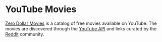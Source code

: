 # YouTube Movies

[Zero Dollar Movies](http://zerodollarmovies.com/) is a catalog of free movies available on YouTube. The movies are discovered through the [YouTube API](http://ctrlq.org/code/19608-youtube-search-api) and links curated by the [Reddit](reddit.md) community.

